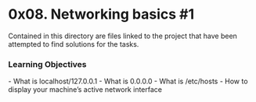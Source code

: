 <h1>0x08. Networking basics #1</h1>

Contained in this directory are files linked to the project that have been attempted to find solutions for the tasks.

<h3>Learning Objectives</h3>
- What is localhost/127.0.0.1
- What is 0.0.0.0
- What is /etc/hosts
- How to display your machine’s active network interface
